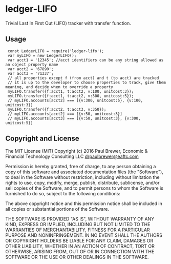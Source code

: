 ledger-LIFO
============
Trivial Last In First Out (LIFO) tracker with transfer function.

## Usage 

     const LedgerLIFO = require('ledger-lifo');
     var myLIFO = new LedgerLIFO();
     var acct1 = '12345'; //acct identifiers can be any string allowed as an object property name
     var acct2 = '67890';
     var acct3 = '71337';
     // all properties except f (from acct) and t (to acct) are tracked
     // it is up to the developer to choose properties to track, give them meaning, and decide when to override a property
     myLIFO.transfer({f:acct1, t:acct2, v:100, unitcost:3});
     myLIFO.transfer({f:acct1, t:acct2, v:300, unitcost:5});
     // myLIFO.accounts[acct2] === [{v:300, unitcost:5}, {v:100, unitcost:3}]
     myLIFO.transfer({f:acct2, t:acct3, v:350});
     // myLIFO.accounts[acct2] === [{v:50, unitcost:3}]
     // myLIFO.accounts[acct3] === [{v:50, unitcost:3}, {v:300, unitcost:5}]

## Copyright and License

The MIT License (MIT)
Copyright (c) 2016 Paul Brewer, Economic & Financial Technology Consulting LLC <drpaulbrewer@eaftc.com>

Permission is hereby granted, free of charge, to any person obtaining a copy of this software and associated documentation files (the "Software"), to deal in the Software without restriction, including without limitation the rights to use, copy, modify, merge, publish, distribute, sublicense, and/or sell copies of the Software, and to permit persons to whom the Software is furnished to do so, subject to the following conditions:

The above copyright notice and this permission notice shall be included in all copies or substantial portions of the Software.

THE SOFTWARE IS PROVIDED "AS IS", WITHOUT WARRANTY OF ANY KIND, EXPRESS OR IMPLIED, INCLUDING BUT NOT LIMITED TO THE WARRANTIES OF MERCHANTABILITY, FITNESS FOR A PARTICULAR PURPOSE AND NONINFRINGEMENT. IN NO EVENT SHALL THE AUTHORS OR COPYRIGHT HOLDERS BE LIABLE FOR ANY CLAIM, DAMAGES OR OTHER LIABILITY, WHETHER IN AN ACTION OF CONTRACT, TORT OR OTHERWISE, ARISING FROM, OUT OF OR IN CONNECTION WITH THE SOFTWARE OR THE USE OR OTHER DEALINGS IN THE SOFTWARE.

